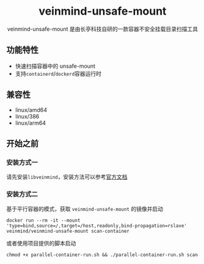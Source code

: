 <h1 align="center"> veinmind-unsafe-mount </h1>

<p align="center">
veinmind-unsafe-mount 是由长亭科技自研的一款容器不安全挂载目录扫描工具 
</p>

## 功能特性

- 快速扫描容器中的 unsafe-mount
- 支持`containerd`/`dockerd`容器运行时

## 兼容性

- linux/amd64
- linux/386
- linux/arm64

## 开始之前

### 安装方式一

请先安装`libveinmind`，安装方法可以参考[官方文档](https://github.com/chaitin/libveinmind)

### 安装方式二

基于平行容器的模式，获取 `veinmind-unsafe-mount` 的镜像并启动
```
docker run --rm -it --mount 'type=bind,source=/,target=/host,readonly,bind-propagation=rslave' veinmind/veinmind-unsafe-mount scan-container
```

或者使用项目提供的脚本启动
```
chmod +x parallel-container-run.sh && ./parallel-container-run.sh scan
```
